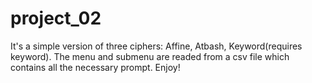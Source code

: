 # project_02
It's a simple version of three ciphers:
Affine,
Atbash,
Keyword(requires keyword). 
The menu and submenu are readed from a csv file which contains all the necessary prompt. 
Enjoy!
